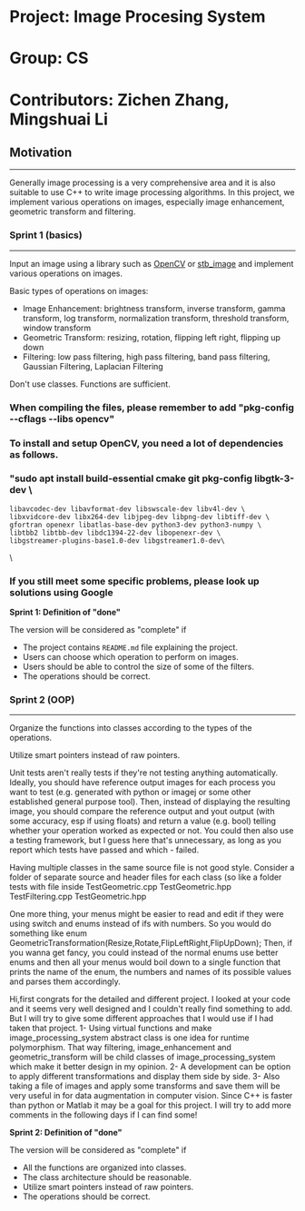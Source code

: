 # Project: Image Procesing System
# Group: CS
# Contributors: Zichen Zhang, Mingshuai Li

## Motivation
---
Generally image processing is a very comprehensive area and it is also suitable to use C++ to write image processing algorithms. In this project, we implement various operations on images, especially image enhancement, geometric transform and filtering.

### Sprint 1 (basics)
----

Input an image using a library such as [OpenCV](https://opencv.org/) or [stb_image](https://github.com/nothings/stb) and implement various operations on images.

Basic types of operations on images: 
- Image Enhancement: brightness transform, inverse transform, gamma transform, log transform, normalization transform, threshold transform, window transform
- Geometric Transform: resizing, rotation, flipping left right, flipping up down
- Filtering: low pass filtering, high pass filtering, band pass filtering, Gaussian Filtering, Laplacian Filtering

Don't use classes. Functions are sufficient.


### When compiling the files, please remember to add "pkg-config --cflags --libs opencv"

### To install and setup OpenCV, you need a lot of dependencies as follows.
### "sudo apt install build-essential cmake git pkg-config libgtk-3-dev \
    libavcodec-dev libavformat-dev libswscale-dev libv4l-dev \
    libxvidcore-dev libx264-dev libjpeg-dev libpng-dev libtiff-dev \
    gfortran openexr libatlas-base-dev python3-dev python3-numpy \
    libtbb2 libtbb-dev libdc1394-22-dev libopenexr-dev \
    libgstreamer-plugins-base1.0-dev libgstreamer1.0-dev\
\
### If you still meet some specific problems, please look up solutions using Google


**Sprint 1: Definition of "done"**

The version will be considered as "complete" if 

- The project contains `README.md` file explaining the project.
- Users can choose which operation to perform on images.
- Users should be able to control the size of some of the filters.
- The operations should be correct.



### Sprint 2 (OOP)
----

Organize the functions into classes according to the types of the operations.

Utilize smart pointers instead of raw pointers.



Unit tests aren't really tests if they're not testing anything automatically. Ideally, you should have reference output images for each process you want to test (e.g. generated with python or imagej or some other established general purpose tool). Then, instead of displaying the resulting image, you should compare the reference output and yout output (with some accuracy, esp if using floats) and return a value (e.g. bool) telling whether your operation worked as expected or not. You could then also use a testing framework, but I guess here that's unnecessary, as long as you report which tests have passed and which - failed.


Having multiple classes in the same source file is not good style. Consider a folder of separate source and header files for each class (so like a folder tests with file inside TestGeometric.cpp TestGeometric.hpp TestFiltering.cpp TestGeometric.hpp



One more thing, your menus might be easier to read and edit if they were using switch and enums instead of ifs with numbers. So you would do something like enum GeometricTransformation(Resize,Rotate,FlipLeftRight,FlipUpDown);
Then, if you wanna get fancy, you could instead of the normal enums use better enums and then all your menus would boil down to a single function that prints the name of the enum, the numbers and names of its possible values and parses them accordingly.




Hi,first congrats for the detailed and different project.
I looked at your code and it seems very well designed and I couldn't really find something to add.
But I will try to give some different approaches that I would use if I had taken that project.
1- Using virtual functions and make image_processing_system abstract class is one idea for runtime polymorphism. That way filtering, image_enhancement and geometric_transform will be child classes of image_processing_system which make it better design in my opinion.
2- A development can be option to apply different transformations and display them side by side.
3- Also taking a file of images and apply some transforms and save them will be very useful in for data augmentation in computer vision. Since C++ is faster than python or Matlab it may be a goal for this project.
I will try to add more comments in the following days if I can find some!



























**Sprint 2: Definition of "done"**

The version will be considered as "complete" if 

- All the functions are organized into classes. 
- The class architecture should be reasonable.
- Utilize smart pointers instead of raw pointers.
- The operations should be correct. 


